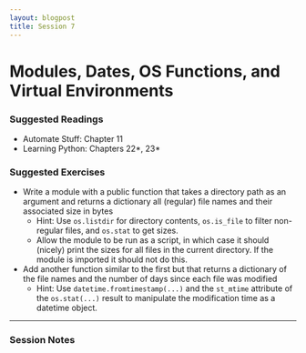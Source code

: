 ```yaml
---
layout: blogpost
title: Session 7
---
```


# Modules, Dates, OS Functions, and Virtual Environments

### Suggested Readings

* Automate Stuff: Chapter 11
* Learning Python: Chapters 22\*, 23\*

### Suggested Exercises

* Write a module with a public function that takes a directory path as
  an argument and returns a dictionary all (regular) file names and
  their associated size in bytes
  * Hint: Use `os.listdir` for directory contents, `os.is_file` to
    filter non-regular files, and `os.stat` to get sizes.
  * Allow the module to be run as a script, in which case it should
    (nicely) print the sizes for all files in the current directory.
    If the module is imported it should not do this.
* Add another function similar to the first but that returns a dictionary
  of the file names and the number of days since each file was modified
  * Hint: Use `datetime.fromtimestamp(...)` and the `st_mtime` attribute
    of the `os.stat(...)` result to manipulate the modification time as
    a datetime object.

---

### Session Notes
